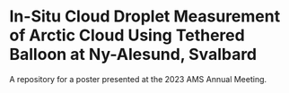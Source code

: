 # In-Situ Cloud Droplet Measurement of Arctic Cloud Using Tethered Balloon at Ny-Alesund, Svalbard

A repository for a poster presented at the 2023 AMS Annual Meeting.
